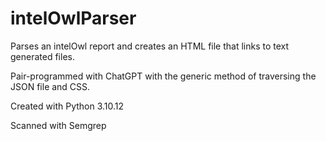 # intelOwlParser

Parses an intelOwl report and creates an HTML file that links to text generated files.

Pair-programmed with ChatGPT with the generic method of traversing the JSON file and CSS.

Created with Python 3.10.12

Scanned with Semgrep
